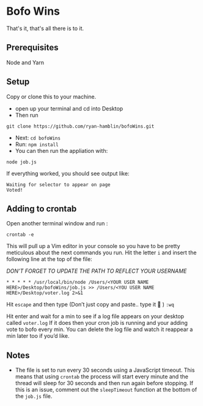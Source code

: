 # Bofo Wins

That's it, that's all there is to it.

## Prerequisites

Node and Yarn

## Setup

Copy or clone this to your machine.

- open up your terminal and cd into Desktop
- Then run
```console
git clone https://github.com/ryan-hamblin/bofoWins.git
```
- Next: `cd bofoWins`
- Run: `npm install`
- You can then run the appliation with:

```console
node job.js
```

If everything worked, you should see output like:

```
Waiting for selector to appear on page
Voted!
```

## Adding to crontab

Open another terminal window and run :
```console
crontab -e
```
This will pull up a Vim editor in your console so you have to be pretty meticulous about the next commands you run.
Hit the letter `i` and insert the following line at the top of the file:

*DON’T FORGET TO UPDATE THE PATH TO REFLECT YOUR USERNAME*

```console
* * * * * /usr/local/bin/node /Users/<YOUR USER NAME HERE>/Desktop/bofoWins/job.js >> /Users/<YOU USER NAME HERE>/Desktop/voter.log 2>&1
```

Hit `escape` and then type (Don’t just copy and paste.. type it :slightly_smiling_face: )
`:wq`

Hit enter and wait for a min to see if a log file appears on your desktop called `voter.log` If it does then your cron job is running and your adding vote to bofo every min. You can delete the log file and watch it reappear a min later too if you’d like. 

## Notes

* The file is set to run every 30 seconds using a JavaScript timeout. This means that using `crontab` the process will start every minute and the thread will sleep for 30 seconds and then run again before stopping. If this is an issue, comment out the `sleepTimeout` function at the bottom of the `job.js` file.